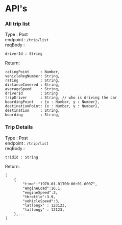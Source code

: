 # API's

### All trip list
Type : Post  
endpoint : ```/trip/list```  
reqBody :
```
driverId : String
```
Return:
```
ratingPoint     : Number,
vehicleRegNumber: String,
rating          : String,
distanceCovered : String,
averageSpeed    : String,
driverId        : String
tripDriver      : String, // who is driving the car
boardingPoint   : {x : Number, y : Number},
destinationPoint: {x : Number, y : Number},
destination     : String,
boarding        : String,
```

### Trip Details
Type : Post  
endpoint : ```/trip/list```  
reqBody :
```
tridId : String
```
Return:
```
[
    {
        "time":"1970-01-01T00:00:01.000Z",
        "engineLoad":16.1,
        "engineSpeed":3,
        "throttle":3.9,
        "vehicleSpeed":3,
        "latlongx" : 123123,
        "latlongy" : 12123,
    },...
]
```
